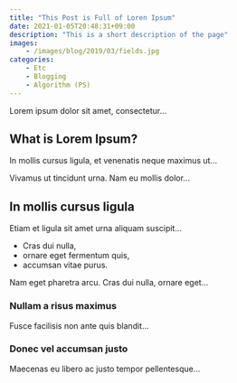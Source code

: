 ```yaml
---
title: "This Post is Full of Loren Ipsum"
date: 2021-01-05T20:48:31+09:00
description: "This is a short description of the page"
images:
    - /images/blog/2019/03/fields.jpg
categories:
    - Etc
    - Blogging
    - Algorithm (PS)
---
```


Lorem ipsum dolor sit amet, consectetur...

## What is Lorem Ipsum?
In mollis cursus ligula, et venenatis neque maximus ut...

Vivamus ut tincidunt urna. Nam eu mollis dolor...

## In mollis cursus ligula
Etiam et ligula sit amet urna aliquam suscipit...

- Cras dui nulla,
- ornare eget fermentum quis, 
- accumsan vitae purus.

Nam eget pharetra arcu. Cras dui nulla, ornare eget...

### Nullam a risus maximus
Fusce facilisis non ante quis blandit...

### Donec vel accumsan justo
Maecenas eu libero ac justo tempor pellentesque...